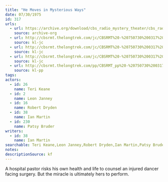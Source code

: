 ```yaml
---
title: "He Moves in Mysterious Ways"
date: 07/30/1975
id: 317
urls: 
  - url: https://archive.org/download/cbs_radio_mystery_theater/cbs_radio_mystery_theater-0301-0350.zip/cbs_radio_mystery_theater-0301-0350%2Fcbsrmt_0317_he_moves_in_mysterious_ways.mp3
    source: archive-org
  - url: http://cbsrmt.thelongtrek.com/jc/CBSRMT%20-%20750730%200317%20He%20Moves%20In%20Mysterious%20Ways%20vbr%20kb_jc.mp3
    source: kl-jc
  - url: http://cbsrmt.thelongtrek.com/jc/CBSRMT%20-%20750730%200317%20He%20Moves%20In%20Mysterious%20Ways%20vbr_jc.mp3
    source: kl-jc
  - url: http://cbsrmt.thelongtrek.com/jc/CBSRMT%20-%20750730%200317%20He%20Moves%20in%20Mysterious%20Ways%20vbr%20fb2%20hb_jc.mp3
    source: kl-jc
  - url: http://cbsrmt.thelongtrek.com/pp/CBSRMT_pp%20-%20750730%200317%20He%20Moves%20in%20a%20Mysterious%20Way.mp3
    source: kl-pp
tags: 
actors:  
  - id: 26
    name: Teri Keane  
  - id: 2
    name: Leon Janney  
  - id: 16
    name: Robert Dryden  
  - id: 38
    name: Ian Martin  
  - id: 230
    name: Patsy Bruder
writers:  
  - id: 38
    name: Ian Martin
searchable: Teri Keane,Leon Janney,Robert Dryden,Ian Martin,Patsy Bruder Ian Martin
notes: 
descriptionSource: kf
---
```

A hospital pastor risks his own health and life to counsel an injured dancer facing surgery. But the miracle is ultimately hers to perform.